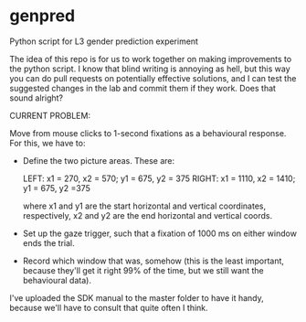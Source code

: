 # genpred
Python script for L3 gender prediction experiment

The idea of this repo is for us to work together on making improvements to the python script.
I know that blind writing is annoying as hell, but this way you can do pull requests on potentially effective solutions,
and I can test the suggested changes in the lab and commit them if they work. Does that sound alright?

CURRENT PROBLEM:

Move from mouse clicks to 1-second fixations as a behavioural response. For this, we have to:

- Define the two picture areas. These are:

  LEFT: x1 = 270, x2 = 570; y1 = 675, y2 = 375
  RIGHT: x1 = 1110, x2 = 1410; y1 = 675, y2 =375
  
  where x1 and y1 are the start horizontal and vertical coordinates, respectively, x2 and y2 are the end horizontal and vertical coords.
  
- Set up the gaze trigger, such that a fixation of 1000 ms on either window ends the trial.

- Record which window that was, somehow (this is the least important, because they'll get it right 99% of the time, but we still want 
  the behavioural data).

I've uploaded the SDK manual to the master folder to have it handy, because we'll have to consult that quite often I think.
